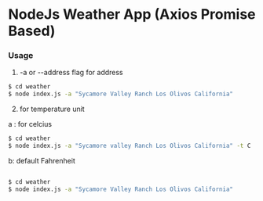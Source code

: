 # NodeJs Weather App (Axios Promise Based)

### Usage
1. -a or --address flag for address
```sh
$ cd weather
$ node index.js -a "Sycamore Valley Ranch Los Olivos California" 
```
2. for temperature unit 

 a : for celcius 

```sh
$ cd weather
$ node index.js -a "Sycamore valley Ranch Los Olivos California" -t C 
```

b: default Fahrenheit

``` sh

$ cd weather
$ node index.js -a "Sycamore Valley Ranch Los Olivos California"  
```
